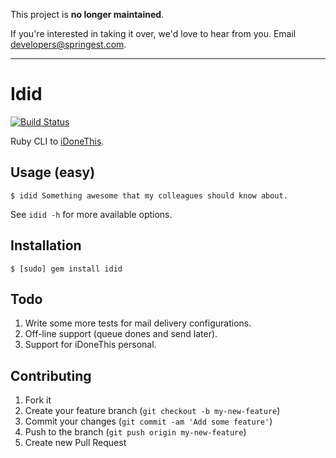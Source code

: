 This project is **no longer maintained**.

If you're interested in taking it over, we'd love to hear from you.
Email [developers@springest.com](mailto:developers@springest.com).

*****

# Idid

[![Build Status](https://travis-ci.org/foxycoder/idid.png)](https://travis-ci.org/foxycoder/idid)

Ruby CLI to [iDoneThis](http://idonethis.com).

## Usage (easy)

    $ idid Something awesome that my colleagues should know about.

See `idid -h` for more available options.

## Installation

    $ [sudo] gem install idid

## Todo

1. Write some more tests for mail delivery configurations.
2. Off-line support (queue dones and send later).
3. Support for iDoneThis personal.

## Contributing

1. Fork it
2. Create your feature branch (`git checkout -b my-new-feature`)
3. Commit your changes (`git commit -am 'Add some feature'`)
4. Push to the branch (`git push origin my-new-feature`)
5. Create new Pull Request
